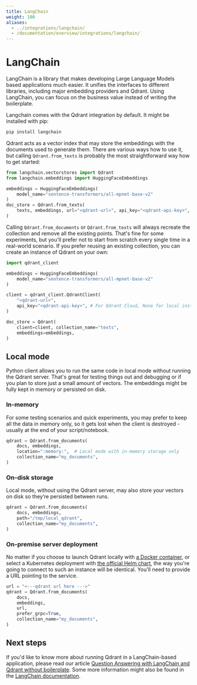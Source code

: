 ```yaml
---
title: LangChain
weight: 100
aliases:
  - ../integrations/langchain/
  - /documentation/overview/integrations/langchain/
---
```


# LangChain

LangChain is a library that makes developing Large Language Models based applications much easier. It unifies the interfaces 
to different libraries, including major embedding providers and Qdrant. Using LangChain, you can focus on the business value 
instead of writing the boilerplate.

Langchain comes with the Qdrant integration by default. It might be installed with pip:

```bash
pip install langchain
```

Qdrant acts as a vector index that may store the embeddings with the documents used to generate them. There are various ways 
how to use it, but calling `Qdrant.from_texts` is probably the most straightforward way how to get started:

```python
from langchain.vectorstores import Qdrant
from langchain.embeddings import HuggingFaceEmbeddings

embeddings = HuggingFaceEmbeddings(
    model_name="sentence-transformers/all-mpnet-base-v2"
)
doc_store = Qdrant.from_texts(
    texts, embeddings, url="<qdrant-url>", api_key="<qdrant-api-key>", collection_name="texts"
)
```

Calling `Qdrant.from_documents` or `Qdrant.from_texts` will always recreate the collection and remove all the existing points. 
That's fine for some experiments, but you'll prefer not to start from scratch every single time in a real-world scenario. 
If you prefer reusing an existing collection, you can create an instance of Qdrant on your own:

```python
import qdrant_client

embeddings = HuggingFaceEmbeddings(
    model_name="sentence-transformers/all-mpnet-base-v2"
)

client = qdrant_client.QdrantClient(
    "<qdrant-url>",
    api_key="<qdrant-api-key>", # For Qdrant Cloud, None for local instance
)

doc_store = Qdrant(
    client=client, collection_name="texts", 
    embeddings=embeddings,
)
```

## Local mode

Python client allows you to run the same code in local mode without running the Qdrant server. That's great for testing things 
out and debugging or if you plan to store just a small amount of vectors. The embeddings might be fully kept in memory or 
persisted on disk.

### In-memory

For some testing scenarios and quick experiments, you may prefer to keep all the data in memory only, so it gets lost when the 
client is destroyed - usually at the end of your script/notebook.

```python
qdrant = Qdrant.from_documents(
    docs, embeddings, 
    location=":memory:",  # Local mode with in-memory storage only
    collection_name="my_documents",
)
```

### On-disk storage

Local mode, without using the Qdrant server, may also store your vectors on disk so they’re persisted between runs.

```python
qdrant = Qdrant.from_documents(
    docs, embeddings, 
    path="/tmp/local_qdrant",
    collection_name="my_documents",
)
```

### On-premise server deployment

No matter if you choose to launch Qdrant locally with [a Docker container](/documentation/guides/installation/), or 
select a Kubernetes deployment with [the official Helm chart](https://github.com/qdrant/qdrant-helm), the way you're 
going to connect to such an instance will be identical. You'll need to provide a URL pointing to the service.

```python
url = "<---qdrant url here --->"
qdrant = Qdrant.from_documents(
    docs, 
    embeddings, 
    url, 
    prefer_grpc=True, 
    collection_name="my_documents",
)
```

## Next steps

If you'd like to know more about running Qdrant in a LangChain-based application, please read our article 
[Question Answering with LangChain and Qdrant without boilerplate](/articles/langchain-integration/). Some more information
might also be found in the [LangChain documentation](https://python.langchain.com/docs/integrations/vectorstores/qdrant).
